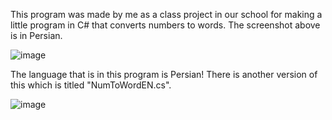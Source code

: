 This program was made by me as a class project in our school for making a little program in C# that converts numbers to words. The screenshot above is in Persian.

![image](https://user-images.githubusercontent.com/85435062/204315420-7c8ef87d-dc8f-4fe1-bdb9-67b52a551944.png)

The language that is in this program is Persian! There is another version of this which is titled "NumToWordEN.cs".

![image](https://user-images.githubusercontent.com/85435062/204317157-b765f0d8-8536-449d-a5ca-d9ea778fc069.png)
